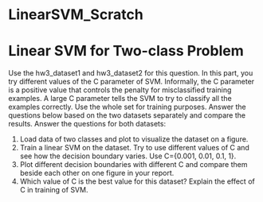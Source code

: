 # LinearSVM_Scratch

# Linear SVM for Two-class Problem

Use the hw3_dataset1 and hw3_dataset2 for this question. In this part, you try different
values of the C parameter of SVM. Informally, the C parameter is a positive value that
controls the penalty for misclassified training examples. A large C parameter tells the
SVM to try to classify all the examples correctly. Use the whole set for training purposes.
Answer the questions below based on the two datasets separately and compare the results.
Answer the questions for both datasets:
1. Load data of two classes and plot to visualize the dataset on a figure.
2. Train a linear SVM on the dataset. Try to use different values of C and see how
the decision boundary varies. Use C={0.001, 0.01, 0.1, 1}.
3. Plot different decision boundaries with different C and compare them beside each
other on one figure in your report.
4. Which value of C is the best value for this dataset? Explain the effect of C in
training of SVM.
